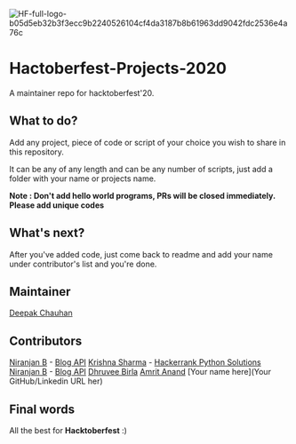![HF-full-logo-b05d5eb32b3f3ecc9b2240526104cf4da3187b8b61963dd9042fdc2536e4a76c](https://user-images.githubusercontent.com/34307370/94694710-bdb6af80-0352-11eb-9665-10bbe937e277.png)




# Hactoberfest-Projects-2020
A maintainer repo for hacktoberfest'20.

## What to do?
Add any project, piece of code or script of your choice you wish to share in this repository.

It can be any of any length and can be any number of scripts, just add a folder with your name or projects name.

**Note : Don't add hello world programs, PRs will be closed immediately. Please add unique codes**

## What's next?
After you've added code, just come back to readme and add your name under contributor's list and you're done.

## Maintainer
[Deepak Chauhan](https://linkedin.com/in/deepakchauhan878)

## Contributors
[Niranjan B](https://github.com/niranjanneeru) - [Blog API](BlogAPI/README.md)
[Krishna Sharma](https://github.com/krishna16sharma) - [Hackerrank Python Solutions](Hackerrank-Python)
[Niranjan B](https://github.com/niranjanneeru) - [Blog API](BlogAPI/README.md)
[Dhruvee Birla](https://github.com/dhruvxx)
[Amrit Anand](https://github.com/galahad42)
[Your name here](Your GitHub/Linkedin URL her)

## Final words
All the best for **Hacktoberfest** :)

